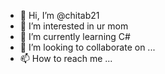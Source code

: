 - 👋 Hi, I’m @chitab21
- 👀 I’m interested in ur mom
- 🌱 I’m currently learning C#
- 💞️ I’m looking to collaborate on ...
- 📫 How to reach me ...

<!---
chitab21/chitab21 is a ✨ special ✨ repository because its `README.md` (this file) appears on your GitHub profile.
You can click the Preview link to take a look at your changes.
--->
